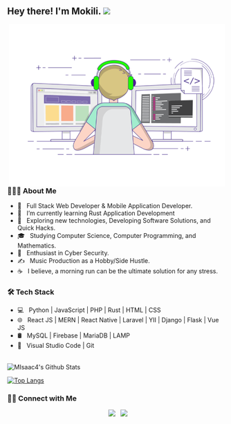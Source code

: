 
        
<h2> Hey there! I'm Mokili. <img src="https://github.com/souvikguria98/souvikguria98/blob/master/Hi.gif" width="25"></h2>
<img align="right" alt="GIF" src="https://raw.githubusercontent.com/devSouvik/devSouvik/master/gif3.gif" width="500"/>

<h3> 👨🏻‍💻 About Me </h3>

- 💼 &nbsp; Full Stack Web Developer & Mobile Application Developer.
-  🔭 &nbsp; I’m currently learning Rust Application Development
- 🤔 &nbsp; Exploring new technologies, Developing Software Solutions, and Quick Hacks.
- 🎓 &nbsp; Studying Computer Science, Computer Programming, and Mathematics.
- 🌱 &nbsp; Enthusiast in Cyber Security.
- ✍️ &nbsp; Music Production as a Hobby/Side Hustle.
- ☕ &nbsp; I believe, a morning run can be the ultimate solution for any stress. 

<h3>🛠 Tech Stack</h3>

- 💻 &nbsp; Python | JavaScript | PHP | Rust | HTML | CSS 
- 🌐 &nbsp; React JS | MERN | React Native | Laravel | YII | Django | Flask | Vue JS
- 🛢 &nbsp; MySQL | Firebase | MariaDB | LAMP
- 🔧 &nbsp; Visual Studio Code | Git
<!-- 🖥 &nbsp; Adobe Xd | Adobe Illustrator | Adobe Photoshop | OpenShot -->

<br>

<!-- ![souvik's Github Stats](https://github-readme-stats.vercel.app/api?username=devSouvik&show_icons=true&title_color=fff&icon_color=79ff97&text_color=9f9f9f&bg_color=151515) -->
<img align="center" src="https://github-readme-stats.vercel.app/api?username=MIsaac4&include_all_commits=true&count_private=true&show_icons=true&line_height=20&title_color=7A7ADB&icon_color=2234AE&text_color=D3D3D3&bg_color=0,000000,130F40" alt="MIsaac4's Github Stats">

</br>


[![Top Langs](https://github-readme-stats.vercel.app/api/top-langs/?username=MIsaac4&layout=compact&text_color=daf7dc&bg_color=151515)](https://github.com/MIsaac4/github-readme-stats)

<h3> 🤝🏻 Connect with Me </h3>

<p align="center">
<!-- &nbsp; <a href="https://twitter.com/_souvik_guria" target="_blank" rel="noopener noreferrer"><img src="https://img.icons8.com/plasticine/100/000000/twitter.png" width="50" /></a>  
&nbsp; <a href="https://www.instagram.com/the_caffeine__addict/" target="_blank" rel="noopener noreferrer"><img src="https://img.icons8.com/plasticine/100/000000/instagram-new.png" width="50" /></a>  -->
&nbsp; <a href="https://www.linkedin.com/in/mokili-isaac-janda-395213181/" target="_blank" rel="noopener noreferrer"><img src="https://img.icons8.com/plasticine/100/000000/linkedin.png" width="50" /></a>
&nbsp; <a href="mailto:mokiliisaacjanda@gmail.com" target="_blank" rel="noopener noreferrer"><img src="https://img.icons8.com/plasticine/100/000000/gmail.png"  width="50" /></a>
</p>


<!--
----
Credit: [devSouvik](https://github.com/devSouvik)

Last Edited on: 23/09/2020

-->
